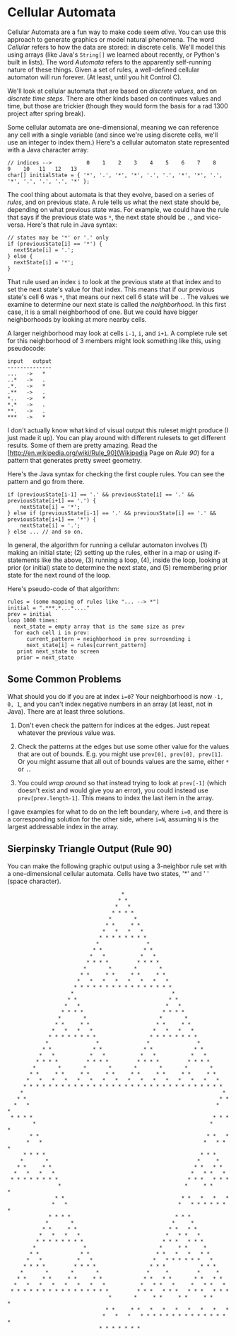Cellular Automata
===========

Cellular Automata are a fun way to make code seem _alive_. You can use
this approach to generate graphics or model natural phenomena. The
word _Cellular_ refers to how the data are stored: in discrete
cells. We'll model this using arrays (like Java's `String[]` we
learned about recently, or Python's built in lists). The word
_Automata_ refers to the apparently self-running nature of these
things. Given a set of rules, a well-defined cellular automaton will
run forever. (At least, until you hit Control C).

We'll look at cellular automata that are based on _discrete values_,
and on _discrete time steps_. There are other kinds based on continues
values and time, but those are trickier (though they would form the
basis for a rad 1300 project after spring break).

Some cellular automata are one-dimensional, meaning we can reference
any cell with a single variable (and since we're using discrete cells,
we'll use an integer to index them.) Here's a cellular automaton state
represented with a Java character array:

	// indices -->           0    1    2    3    4    5    6    7    8    9    10   11   12   13
	char[] initialState = { '*', '.', '*', '*', '.', '.', '*', '*', '.', '*', '.', '.', '.', '*' };

The cool thing about automata is that they evolve, based on a series
of _rules_, and on previous state. A rule tells us what the next state
should be, depending on what previous state was. For example, we could
have the rule that says if the previous state was `*`, the next state
should be `.`, and vice-versa. Here's that rule in Java syntax:

	// states may be '*' or '.' only
	if (previousState[i] == '*') {
	  nextState[i] = '.';
	} else {
	  nextState[i] = '*';
	}

That rule used an index `i` to look at the previous state at that
index and to set the next state's value for that index. This means
that if our previous state's cell 6 was `*`, that means our next cell
6 state will be `.`. The values we examine to determine our next state
is called the _neighborhood_. In this first case, it is a small
neighborhood of one. But we could have bigger neighborhoods by looking
at more nearby cells.

A larger neighborhood may look at cells `i-1`, `i`, and `i+1`. A
complete rule set for this neighborhood of 3 members might look
something like this, using pseudocode:

	input   output
	--------------
	...   ->   *
	..*   ->   .
	.*.   ->   *
	.**   ->   .
	*..   ->   *
	*.*   ->   .
	**.   ->   .
	***   ->   *

I don't actually know what kind of visual output this ruleset might
produce (I just made it up). You can play around with different
rulesets to get different results. Some of them are pretty
amazing. Read the [http://en.wikipedia.org/wiki/Rule_90](Wikipedia
Page on _Rule 90_) for a pattern that generates pretty sweet geometry.

Here's the Java syntax for checking the first couple rules. You can
see the pattern and go from there.

	if (previousState[i-1] == '.' && previousState[i] == '.' && previousState[i+1] == '.') {
		nextState[i] = '*';
	} else if (previousState[i-1] == '.' && previousState[i] == '.' && previousState[i+1] == '*') {
		nextState[i] = '.';
	} else ... // and so on.

In general, the algorithm for running a cellular automaton involves
(1) making an initial state; (2) setting up the rules, either in a map
or using if-statements like the above, (3) running a loop, (4), inside
the loop, looking at prior (or initial) state to determine the next
state, and (5) remembering prior state for the next round of the loop.

Here's pseudo-code of that algorithm:

	rules = (some mapping of rules like "... --> *")
	initial = ".***.*...*...."
	prev = initial
	loop 1000 times:
	  next_state = empty array that is the same size as prev
	  for each cell i in prev:
		  current_pattern = neighborhood in prev surrounding i
		  next_state[i] = rules[current_pattern]
	   print next_state to screen
	   prior = next_state

Some Common Problems
--------

What should you do if you are at index `i=0`? Your neighborhood is now
`-1, 0, 1`, and you can't index negative numbers in an array (at
least, not in Java). There are at least three solutions.

1. Don't even check the pattern for indices at the edges. Just repeat
whatever the previous value was.

2. Check the patterns at the edges but use some other value for the
values that are out of bounds. E.g. you might use `prev[0], prev[0],
prev[1]`. Or you might assume that all out of bounds values are the
same, either `*` or `.`.

3. You could _wrap around_ so that instead trying to look at
`prev[-1]` (which doesn't exist and would give you an error), you
could instead use `prev[prev.length-1]`. This means to index the last
item in the array.

I gave examples for what to do on the left boundary, where `i=0`, and
there is a corresponding solution for the other side, where `i=N`,
assuming `N` is the largest addressable index in the array.

Sierpinsky Triangle Output (Rule 90)
---------

You can make the following graphic output using a 3-neighbor rule set
with a one-dimensional cellular automata. Cells have two states, '*'
and ' ' (space character).


										*                                   
									   * *                                  
									  *   *                                 
									 * * * *                                
									*       *                               
								   * *     * *                              
								  *   *   *   *                             
								 * * * * * * * *                            
								*               *                           
							   * *             * *                          
							  *   *           *   *                         
							 * * * *         * * * *                        
							*       *       *       *                       
						   * *     * *     * *     * *                      
						  *   *   *   *   *   *   *   *                     
						 * * * * * * * * * * * * * * * *                    
						*                               *                   
					   * *                             * *                  
					  *   *                           *   *                 
					 * * * *                         * * * *                
					*       *                       *       *               
				   * *     * *                     * *     * *              
				  *   *   *   *                   *   *   *   *             
				 * * * * * * * *                 * * * * * * * *            
				*               *               *               *           
			   * *             * *             * *             * *          
			  *   *           *   *           *   *           *   *         
			 * * * *         * * * *         * * * *         * * * *        
			*       *       *       *       *       *       *       *       
		   * *     * *     * *     * *     * *     * *     * *     * *      
		  *   *   *   *   *   *   *   *   *   *   *   *   *   *   *   *     
		 * * * * * * * * * * * * * * * * * * * * * * * * * * * * * * * *    
		*                                                               *   
	   * *                                                             * *  
	  *   *                                                           *   * 
	 * * * *                                                         * * *  
			*                                                       *     * 
		   * *                                                     * *   *  
		  *   *                                                   *   * * * 
		 * * * *                                                 * * *      
		*       *                                               *     *     
	   * *     * *                                             * *   * *    
	  *   *   *   *                                           *   * *   *   
	 * * * * * * * *                                         * * *   * * *  
					*                                       *     * *     * 
				   * *                                     * *   *   *   *  
				  *   *                                   *   * * * * * * * 
				 * * * *                                 * * *              
				*       *                               *     *             
			   * *     * *                             * *   * *            
			  *   *   *   *                           *   * *   *           
			 * * * * * * * *                         * * *   * * *          
			*               *                       *     * *     *         
		   * *             * *                     * *   *   *   * *        
		  *   *           *   *                   *   * * * * * *   *       
		 * * * *         * * * *                 * * *           * * *      
		*       *       *       *               *     *         *     *     
	   * *     * *     * *     * *             * *   * *       * *   * *    
	  *   *   *   *   *   *   *   *           *   * *   *     *   * *   *   
	 * * * * * * * * * * * * * * * *         * * *   * * *   * * *   * * *  
									*       *     * *     * *     * *     * 
								   * *     * *   *   *   *   *   *   *   *  
								  *   *   *   * * * * * * * * * * * * * * * 
								 * * * * * * *                              


